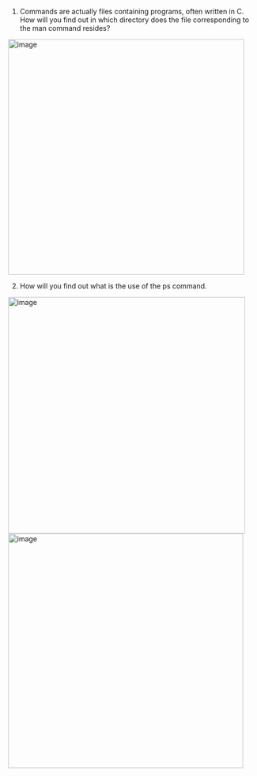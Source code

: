1) Commands are actually files containing programs, often written in C. How will you find out in which directory does  the file corresponding to the man command resides?
<img width="477" alt="image" src="https://github.com/Pandi0906/Linux_Training_Program_Assignments/assets/65610375/1d0cd3be-0eac-485b-ac68-24048acd9e11">

2) How will you find out what is the use of the ps command.
<img width="479" alt="image" src="https://github.com/Pandi0906/Linux_Training_Program_Assignments/assets/65610375/1328f2f7-444b-43d9-b8b4-52cf8f18b52f">
<img width="475" alt="image" src="https://github.com/Pandi0906/Linux_Training_Program_Assignments/assets/65610375/3d70a83c-43ed-4831-b935-d0d2b5b0ac56">


